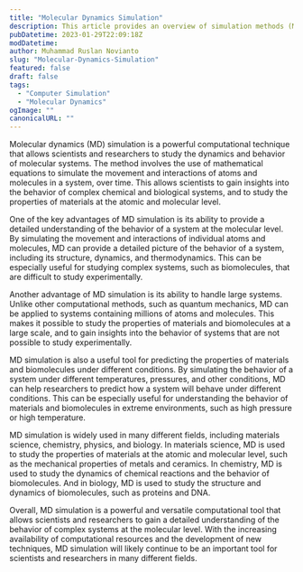 ```yaml
---
title: "Molecular Dynamics Simulation"
description: This article provides an overview of simulation methods (Molecular Dynamics).
pubDatetime: 2023-01-29T22:09:18Z
modDatetime:
author: Muhammad Ruslan Novianto
slug: "Molecular-Dynamics-Simulation"
featured: false
draft: false
tags:
  - "Computer Simulation"
  - "Molecular Dynamics"
ogImage: ""
canonicalURL: ""
---
```


Molecular dynamics (MD) simulation is a powerful computational technique that allows scientists and researchers to study the dynamics and behavior of molecular systems. The method involves the use of mathematical equations to simulate the movement and interactions of atoms and molecules in a system, over time. This allows scientists to gain insights into the behavior of complex chemical and biological systems, and to study the properties of materials at the atomic and molecular level.

One of the key advantages of MD simulation is its ability to provide a detailed understanding of the behavior of a system at the molecular level. By simulating the movement and interactions of individual atoms and molecules, MD can provide a detailed picture of the behavior of a system, including its structure, dynamics, and thermodynamics. This can be especially useful for studying complex systems, such as biomolecules, that are difficult to study experimentally.

Another advantage of MD simulation is its ability to handle large systems. Unlike other computational methods, such as quantum mechanics, MD can be applied to systems containing millions of atoms and molecules. This makes it possible to study the properties of materials and biomolecules at a large scale, and to gain insights into the behavior of systems that are not possible to study experimentally.

MD simulation is also a useful tool for predicting the properties of materials and biomolecules under different conditions. By simulating the behavior of a system under different temperatures, pressures, and other conditions, MD can help researchers to predict how a system will behave under different conditions. This can be especially useful for understanding the behavior of materials and biomolecules in extreme environments, such as high pressure or high temperature.

MD simulation is widely used in many different fields, including materials science, chemistry, physics, and biology. In materials science, MD is used to study the properties of materials at the atomic and molecular level, such as the mechanical properties of metals and ceramics. In chemistry, MD is used to study the dynamics of chemical reactions and the behavior of biomolecules. And in biology, MD is used to study the structure and dynamics of biomolecules, such as proteins and DNA.

Overall, MD simulation is a powerful and versatile computational tool that allows scientists and researchers to gain a detailed understanding of the behavior of complex systems at the molecular level. With the increasing availability of computational resources and the development of new techniques, MD simulation will likely continue to be an important tool for scientists and researchers in many different fields.
